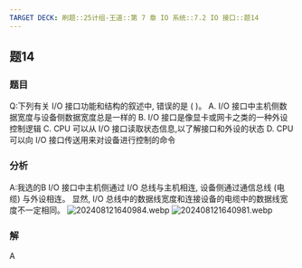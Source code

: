 ```yaml
---
TARGET DECK: 刷题::25计组-王道::第 7 章 IO 系统::7.2 IO 接口::题14
---
```


## 题14
### 题目
Q:下列有关 I/O 接口功能和结构的叙述中, 错误的是 ( )。
A. $\mathrm{I}/\mathrm{O}$ 接口中主机侧数据宽度与设备侧数据宽度总是一样的
B. $\mathrm{I}/\mathrm{O}$ 接口是像显卡或网卡之类的一种外设控制逻辑
C. CPU 可以从 $\mathrm{I}/\mathrm{O}$ 接口读取状态信息,以了解接口和外设的状态
D. CPU 可以向 I/O 接口传送用来对设备进行控制的命令
### 分析
A:我选的B
I/O 接口中主机侧通过 I/O 总线与主机相连, 设备侧通过通信总线 (电缆) 与外设相连。
显然, I/O 总线中的数据线宽度和连接设备的电缆中的数据线宽度不一定相同。
![202408121640984.webp](https://img.hwenyi.live/202408121640984.webp)
![202408121640981.webp](https://img.hwenyi.live/202408121640981.webp)
### 解
A

